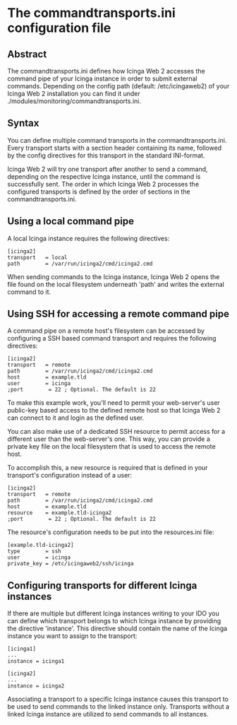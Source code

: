 # <a id="commandtransports"></a> The commandtransports.ini configuration file

## Abstract

The commandtransports.ini defines how Icinga Web 2 accesses the command pipe of
your Icinga instance in order to submit external commands. Depending on the
config path (default: /etc/icingaweb2) of your Icinga Web 2 installation you can
find it under ./modules/monitoring/commandtransports.ini.

## Syntax

You can define multiple command transports in the commandtransports.ini. Every
transport starts with a section header containing its name, followed by the
config directives for this transport in the standard INI-format.

Icinga Web 2 will try one transport after another to send a command, depending
on the respective Icinga instance, until the command is successfully sent. The
order in which Icinga Web 2 processes the configured transports is defined by
the order of sections in the commandtransports.ini.

## Using a local command pipe

A local Icinga instance requires the following directives:

```
[icinga2]
transport   = local
path        = /var/run/icinga2/cmd/icinga2.cmd
```

When sending commands to the Icinga instance, Icinga Web 2 opens the file found
on the local filesystem underneath 'path' and writes the external command to it.

## Using SSH for accessing a remote command pipe

A command pipe on a remote host's filesystem can be accessed by configuring a
SSH based command transport and requires the following directives:

```
[icinga2]
transport   = remote
path        = /var/run/icinga2/cmd/icinga2.cmd
host        = example.tld
user        = icinga
;port        = 22 ; Optional. The default is 22
```

To make this example work, you'll need to permit your web-server's user
public-key based access to the defined remote host so that Icinga Web 2 can
connect to it and login as the defined user.

You can also make use of a dedicated SSH resource to permit access for a
different user than the web-server's one. This way, you can provide a private
key file on the local filesystem that is used to access the remote host.

To accomplish this, a new resource is required that is defined in your
transport's configuration instead of a user:

```
[icinga2]
transport   = remote
path        = /var/run/icinga2/cmd/icinga2.cmd
host        = example.tld
resource    = example.tld-icinga2
;port        = 22 ; Optional. The default is 22
```

The resource's configuration needs to be put into the resources.ini file:

```
[example.tld-icinga2]
type        = ssh
user        = icinga
private_key = /etc/icingaweb2/ssh/icinga
```

## Configuring transports for different Icinga instances

If there are multiple but different Icinga instances writing to your IDO you can
define which transport belongs to which Icinga instance by providing the
directive 'instance'. This directive should contain the name of the Icinga
instance you want to assign to the transport:

```
[icinga1]
...
instance = icinga1

[icinga2]
...
instance = icinga2
```

Associating a transport to a specific Icinga instance causes this transport to
be used to send commands to the linked instance only. Transports without a
linked Icinga instance are utilized to send commands to all instances.
